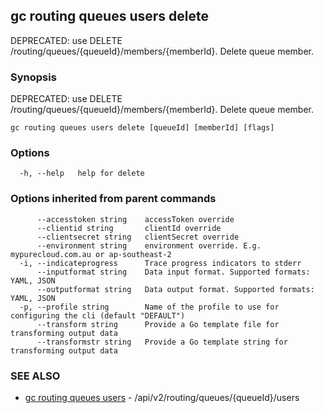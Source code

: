 ## gc routing queues users delete

DEPRECATED: use DELETE /routing/queues/{queueId}/members/{memberId}.  Delete queue member.

### Synopsis

DEPRECATED: use DELETE /routing/queues/{queueId}/members/{memberId}.  Delete queue member.

```
gc routing queues users delete [queueId] [memberId] [flags]
```

### Options

```
  -h, --help   help for delete
```

### Options inherited from parent commands

```
      --accesstoken string    accessToken override
      --clientid string       clientId override
      --clientsecret string   clientSecret override
      --environment string    environment override. E.g. mypurecloud.com.au or ap-southeast-2
  -i, --indicateprogress      Trace progress indicators to stderr
      --inputformat string    Data input format. Supported formats: YAML, JSON
      --outputformat string   Data output format. Supported formats: YAML, JSON
  -p, --profile string        Name of the profile to use for configuring the cli (default "DEFAULT")
      --transform string      Provide a Go template file for transforming output data
      --transformstr string   Provide a Go template string for transforming output data
```

### SEE ALSO

* [gc routing queues users](gc_routing_queues_users.html)	 - /api/v2/routing/queues/{queueId}/users


